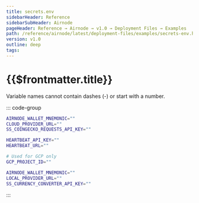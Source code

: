 ```yaml
---
title: secrets.env
sidebarHeader: Reference
sidebarSubHeader: Airnode
pageHeader: Reference → Airnode → v1.0 → Deployment Files → Examples
path: /reference/airnode/latest/deployment-files/examples/secrets-env.html
version: v1.0
outline: deep
tags:
---
```


<VersionWarning/>

<PageHeader/>

<SearchHighlight/>

# {{$frontmatter.title}}

Variable names cannot contain dashes (-) or start with a number.

::: code-group

```sh [Cloud Providers]
AIRNODE_WALLET_MNEMONIC=""
CLOUD_PROVIDER_URL=""
SS_COINGECKO_REQUESTS_API_KEY=""

HEARTBEAT_API_KEY=""
HEARTBEAT_URL=""

# Used for GCP only
GCP_PROJECT_ID=""
```

```sh [Docker Container]
AIRNODE_WALLET_MNEMONIC=""
LOCAL_PROVIDER_URL=""
SS_CURRENCY_CONVERTER_API_KEY=""
```

:::
